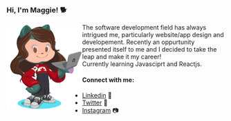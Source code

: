 ### Hi, I'm Maggie! 🐕 

<img align="left" width="175" height="200" src="https://github.com/maggiedalke/maggiedalke/blob/main/images/githubocto2.gif">

The software development field has always intrigued me, particularly website/app design and developement. Recently an oppurtunity presented itself to me and I decided to take the leap and make it my career!  
Currently learning Javasciprt and Reactjs. 

#### Connect with me:

- <a href="https://www.linkedin.com/in/maggie-courtney-dalke-6b9b00194">Linkedin</a> 💼
- <a href="https://twitter.com/Maggie_Dalke">Twitter</a> 🐤
- <a href="https://www.instagram.com/maggioes/">Instagram</a> 📷

